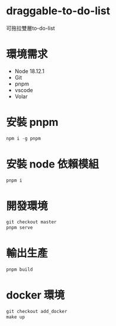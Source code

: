 # draggable-to-do-list

可拖拉雙層to-do-list

# 環境需求
- Node 18.12.1
- Git
- pnpm
- vscode
- Volar

# 安裝 pnpm
```PowerShell
npm i -g pnpm
```

# 安裝 node 依賴模組
```PowerShell
pnpm i
```

# 開發環境
```PowerShell
git checkout master
pnpm serve
```

# 輸出生產
```PowerShell
pnpm build
```

# docker 環境
```PowerShell
git checkout add_docker
make up
```